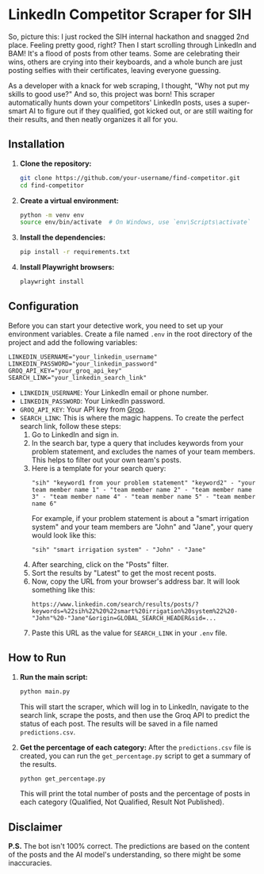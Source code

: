 # LinkedIn Competitor Scraper for SIH

So, picture this: I just rocked the SIH internal hackathon and snagged 2nd place. Feeling pretty good, right? Then I start scrolling through LinkedIn and BAM! It's a flood of posts from other teams. Some are celebrating their wins, others are crying into their keyboards, and a whole bunch are just posting selfies with their certificates, leaving everyone guessing.

As a developer with a knack for web scraping, I thought, "Why not put my skills to good use?" And so, this project was born! This scraper automatically hunts down your competitors' LinkedIn posts, uses a super-smart AI to figure out if they qualified, got kicked out, or are still waiting for their results, and then neatly organizes it all for you.

## Installation

1.  **Clone the repository:**
    ```bash
    git clone https://github.com/your-username/find-competitor.git
    cd find-competitor
    ```

2.  **Create a virtual environment:**
    ```bash
    python -m venv env
    source env/bin/activate  # On Windows, use `env\Scripts\activate`
    ```

3.  **Install the dependencies:**
    ```bash
    pip install -r requirements.txt
    ```

4.  **Install Playwright browsers:**
    ```bash
    playwright install
    ```

## Configuration

Before you can start your detective work, you need to set up your environment variables. Create a file named `.env` in the root directory of the project and add the following variables:

```
LINKEDIN_USERNAME="your_linkedin_username"
LINKEDIN_PASSWORD="your_linkedin_password"
GROQ_API_KEY="your_groq_api_key"
SEARCH_LINK="your_linkedin_search_link"
```

-   `LINKEDIN_USERNAME`: Your LinkedIn email or phone number.
-   `LINKEDIN_PASSWORD`: Your LinkedIn password.
-   `GROQ_API_KEY`: Your API key from [Groq](https://console.groq.com/keys).
-   `SEARCH_LINK`: This is where the magic happens. To create the perfect search link, follow these steps:
    1.  Go to LinkedIn and sign in.
    2.  In the search bar, type a query that includes keywords from your problem statement, and excludes the names of your team members. This helps to filter out your own team's posts.
    3.  Here is a template for your search query:
        ```
        "sih" "keyword1 from your problem statement" "keyword2" - "your team member name 1" - "team member name 2" - "team member name 3" - "team member name 4" - "team member name 5" - "team member name 6"
        ```
        For example, if your problem statement is about a "smart irrigation system" and your team members are "John" and "Jane", your query would look like this:
        ```
        "sih" "smart irrigation system" - "John" - "Jane"
        ```
    4.  After searching, click on the "Posts" filter.
    5.  Sort the results by "Latest" to get the most recent posts.
    6.  Now, copy the URL from your browser's address bar. It will look something like this:
        ```
        https://www.linkedin.com/search/results/posts/?keywords=%22sih%22%20%22smart%20irrigation%20system%22%20-"John"%20-"Jane"&origin=GLOBAL_SEARCH_HEADER&sid=...
        ```
    7.  Paste this URL as the value for `SEARCH_LINK` in your `.env` file.

## How to Run

1.  **Run the main script:**
    ```bash
    python main.py
    ```
    This will start the scraper, which will log in to LinkedIn, navigate to the search link, scrape the posts, and then use the Groq API to predict the status of each post. The results will be saved in a file named `predictions.csv`.

2.  **Get the percentage of each category:**
    After the `predictions.csv` file is created, you can run the `get_percentage.py` script to get a summary of the results.
    ```bash
    python get_percentage.py
    ```
    This will print the total number of posts and the percentage of posts in each category (Qualified, Not Qualified, Result Not Published).

## Disclaimer

**P.S.** The bot isn't 100% correct. The predictions are based on the content of the posts and the AI model's understanding, so there might be some inaccuracies.